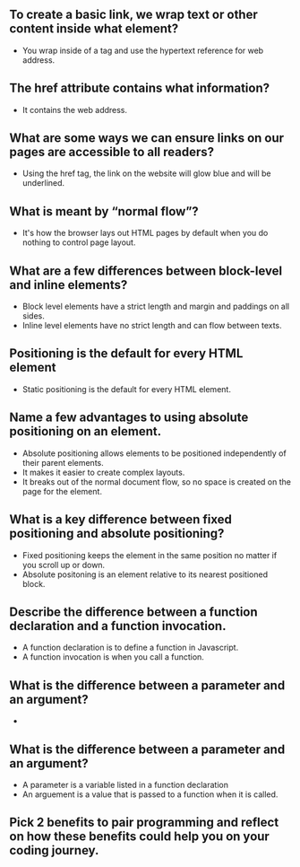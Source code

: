 

 ## To create a basic link, we wrap text or other content inside what element? 
- You wrap inside of a <a> tag and use the hypertext reference for web address.

  
## The href attribute contains what information?

- It contains the web address. 


## What are some ways we can ensure links on our pages are accessible to all readers?

- Using the href tag, the link on the website will glow blue and will be underlined.  

## What is meant by “normal flow”?

- It's how the browser lays out HTML pages by default when you do nothing to control page layout. 

## What are a few differences between block-level and inline elements?

- Block level elements have a strict length and margin and paddings on all sides.
- Inline level elements have no strict length and can flow between texts. 

## Positioning is the default for every HTML element

- Static positioning is the default for every HTML element.

## Name a few advantages to using absolute positioning on an element.

- Absolute positioning allows elements to be positioned independently of their parent elements.
- It makes it easier to create complex layouts.
- It breaks out of the normal document flow, so no space is created on the page for the element.

## What is a key difference between fixed positioning and absolute positioning?

- Fixed positioning keeps the element in the same position no matter if you scroll up or down.
- Absolute positoning is an element relative to its nearest positioned block. 

## Describe the difference between a function declaration and a function invocation.

- A function declaration is to define a function in Javascript.
- A function invocation is when you call a function. 

## What is the difference between a parameter and an argument?

- 

## What is the difference between a parameter and an argument?

- A parameter is a variable listed in a function declaration
- An arguement is a value that is passed to a function when it is called. 

## Pick 2 benefits to pair programming and reflect on how these benefits could help you on your coding journey.
